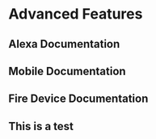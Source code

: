 # Advanced Features

## Alexa Documentation

## Mobile Documentation

## Fire Device Documentation

## This is a test
